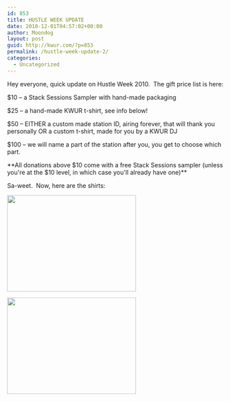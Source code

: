 ```yaml
---
id: 853
title: HUSTLE WEEK UPDATE
date: 2010-12-01T04:57:02+00:00
author: Moondog
layout: post
guid: http://kwur.com/?p=853
permalink: /hustle-week-update-2/
categories:
  - Uncategorized
---
```

<div class="pf-content">
  <p>
    Hey everyone, quick update on Hustle Week 2010.&nbsp; The gift price list is here:
  </p>
  
  <p>
    $10 &#8211; a Stack Sessions Sampler with hand-made packaging
  </p>
  
  <p>
    $25 &#8211; a hand-made KWUR t-shirt, see info below!
  </p>
  
  <p>
    $50 &#8211; EITHER a custom made station ID, airing forever, that will thank you personally OR a custom t-shirt, made for you by a KWUR DJ
  </p>
  
  <p>
    $100 &#8211; we will name a part of the station after you, you get to choose which part.
  </p>
  
  <p>
    **All donations above $10 come with a free Stack Sessions sampler (unless you're at the $10 level, in which case you'll already have one)**
  </p>
  
  <p>
    Sa-weet.&nbsp; Now, here are the shirts:
  </p>
  
  <p>
    <a href="http://kwur.com/hustle-week-update/img00012-20101128-2229/" rel="attachment wp-att-842"><img alt="" class="aligncenter size-medium wp-image-842" height="225" src="http://kwur.com/wp-content/uploads/2010/11/IMG00012-20101128-2229-300x225.jpg" title="slime logo shirts" width="300" srcset="http://kwur.com/wp-content/uploads/2010/11/IMG00012-20101128-2229-300x225.jpg 300w, http://kwur.com/wp-content/uploads/2010/11/IMG00012-20101128-2229-1024x768.jpg 1024w, http://kwur.com/wp-content/uploads/2010/11/IMG00012-20101128-2229.jpg 1600w" sizes="(max-width: 300px) 100vw, 300px" /></a>
  </p>
  
  <p>
    <a href="http://kwur.com/hustle-week-update/img00011-20101128-2227/" rel="attachment wp-att-841"><img alt="" class="aligncenter size-medium wp-image-841" height="225" src="http://kwur.com/wp-content/uploads/2010/11/IMG00011-20101128-2227-300x225.jpg" title="black flag logo shirts" width="300" srcset="http://kwur.com/wp-content/uploads/2010/11/IMG00011-20101128-2227-300x225.jpg 300w, http://kwur.com/wp-content/uploads/2010/11/IMG00011-20101128-2227-1024x768.jpg 1024w, http://kwur.com/wp-content/uploads/2010/11/IMG00011-20101128-2227.jpg 1600w" sizes="(max-width: 300px) 100vw, 300px" /></a>
  </p>
  
  <p>
    &nbsp;
  </p>
</div>